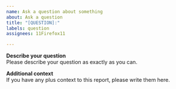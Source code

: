 ```yaml
---
name: Ask a question about something
about: Ask a question
title: "[QUESTION]:"
labels: question
assignees: 11Firefox11

---
```


**Describe your question**  
Please describe your question as exactly as you can. 

**Additional context**  
If you have any plus context to this report, please write them here.